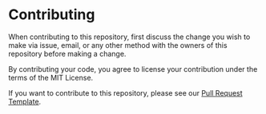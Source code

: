 # Contributing

When contributing to this repository, first discuss the change you wish to make via issue,
email, or any other method with the owners of this repository before making a change.

By contributing your code, you agree to license your contribution under the terms of the MIT License.

If you want to contribute to this repository, please see our [Pull Request Template](https://raw.githubusercontent.com/ImangazalievM/ReActiveAndroid/master/.github/PULL_REQUEST_TEMPLATE.md).
